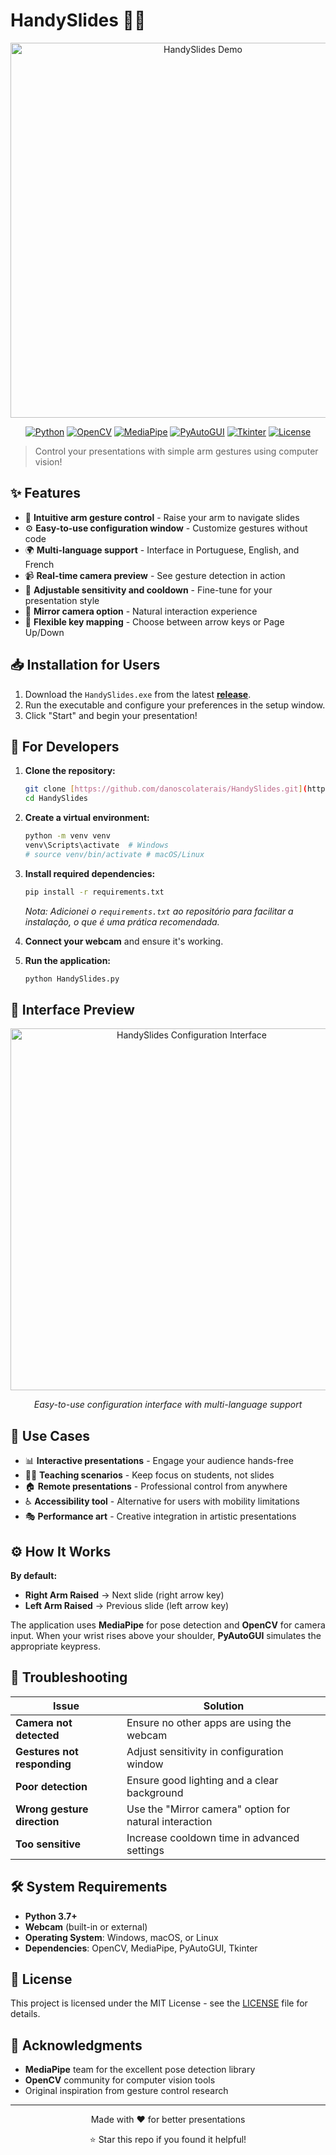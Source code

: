 # HandySlides 🙋‍♂️

<div align="center">
    <img width="600" height="600" alt="HandySlides Demo" src="https://github.com/user-attachments/assets/233ca1a9-8bef-4a36-905e-14888efd4e9c" />
</div>

<div align="center">
    
[![Python](https://img.shields.io/badge/Python-3.7+-blue.svg?style=flat-square&logo=python)](https://www.python.org/)
[![OpenCV](https://img.shields.io/badge/OpenCV-4.0+-green.svg?style=flat-square&logo=opencv)](https://opencv.org/)
[![MediaPipe](https://img.shields.io/badge/MediaPipe-0.8+-orange.svg?style=flat-square&logo=google)](https://google.github.io/mediapipe/)
[![PyAutoGUI](https://img.shields.io/badge/PyAutoGUI-0.9+-lightgrey.svg?style=flat-square)](https://pyautogui.readthedocs.io/en/latest/)
[![Tkinter](https://img.shields.io/badge/GUI-Tkinter-yellow.svg?style=flat-square)](https://docs.python.org/3/library/tkinter.html)
[![License](https://img.shields.io/badge/License-MIT-blue.svg?style=flat-square)](LICENSE)

</div>

> Control your presentations with simple arm gestures using computer vision!

## ✨ Features

- 🎯 **Intuitive arm gesture control** - Raise your arm to navigate slides
- ⚙️ **Easy-to-use configuration window** - Customize gestures without code
- 🌍 **Multi-language support** - Interface in Portuguese, English, and French
- 📹 **Real-time camera preview** - See gesture detection in action
- 🔧 **Adjustable sensitivity and cooldown** - Fine-tune for your presentation style
- 🎨 **Mirror camera option** - Natural interaction experience
- 🎹 **Flexible key mapping** - Choose between arrow keys or Page Up/Down

## 📥 Installation for Users

1.  Download the `HandySlides.exe` from the latest [**release**](https://github.com/danoscolaterais/HandySlides/releases).
2.  Run the executable and configure your preferences in the setup window.
3.  Click "Start" and begin your presentation!

## 🚀 For Developers

1.  **Clone the repository:**
    ```bash
    git clone [https://github.com/danoscolaterais/HandySlides.git](https://github.com/danoscolaterais/HandySlides.git)
    cd HandySlides
    ```

2.  **Create a virtual environment:**
    ```bash
    python -m venv venv
    venv\Scripts\activate  # Windows
    # source venv/bin/activate # macOS/Linux
    ```

3.  **Install required dependencies:**
    ```bash
    pip install -r requirements.txt
    ```
    *Nota: Adicionei o `requirements.txt` ao repositório para facilitar a instalação, o que é uma prática recomendada.*

4.  **Connect your webcam** and ensure it's working.

5.  **Run the application:**
    ```bash
    python HandySlides.py
    ```

## 📸 Interface Preview

<div align="center">
    <img width="564" height="579" alt="HandySlides Configuration Interface" src="https://github.com/user-attachments/assets/6b9ca4af-f1fa-40bd-81ba-212b4b0d297c" />
    <p><em>Easy-to-use configuration interface with multi-language support</em></p>
</div>

## 🎯 Use Cases

- 📊 **Interactive presentations** - Engage your audience hands-free
- 👩‍🏫 **Teaching scenarios** - Keep focus on students, not slides
- 🏠 **Remote presentations** - Professional control from anywhere
- ♿ **Accessibility tool** - Alternative for users with mobility limitations
- 🎭 **Performance art** - Creative integration in artistic presentations

## ⚙️ How It Works

**By default:**
- **Right Arm Raised** → Next slide (right arrow key)
- **Left Arm Raised** → Previous slide (left arrow key)

The application uses **MediaPipe** for pose detection and **OpenCV** for camera input. When your wrist rises above your shoulder, **PyAutoGUI** simulates the appropriate keypress.

## 🔧 Troubleshooting

| Issue | Solution |
|-------|----------|
| **Camera not detected** | Ensure no other apps are using the webcam |
| **Gestures not responding** | Adjust sensitivity in configuration window |
| **Poor detection** | Ensure good lighting and a clear background |
| **Wrong gesture direction** | Use the "Mirror camera" option for natural interaction |
| **Too sensitive** | Increase cooldown time in advanced settings |

## 🛠️ System Requirements

- **Python 3.7+**
- **Webcam** (built-in or external)
- **Operating System**: Windows, macOS, or Linux
- **Dependencies**: OpenCV, MediaPipe, PyAutoGUI, Tkinter

## 📝 License

This project is licensed under the MIT License - see the [LICENSE](LICENSE) file for details.

## 🙏 Acknowledgments

- **MediaPipe** team for the excellent pose detection library
- **OpenCV** community for computer vision tools
- Original inspiration from gesture control research

---

<div align="center">
    <p>Made with ❤️ for better presentations</p>
    <p>⭐ Star this repo if you found it helpful!</p>
</div>

